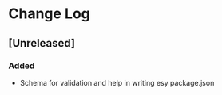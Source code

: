 # Change Log

## [Unreleased]
### Added
  - Schema for validation and help in writing esy package.json